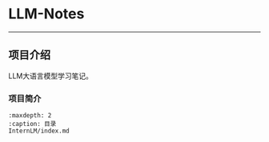 # LLM-Notes

---

## 项目介绍

LLM大语言模型学习笔记。

### 项目简介

```{toctree}
:maxdepth: 2
:caption: 目录
InternLM/index.md
```





